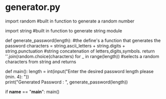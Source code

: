 # generator.py

import random     #built in function to generate a random number

import string     #built in function to generate string module

def generate_password(length):     #the define's a function that generates the password
    characters = string.ascii_letters + string.digits + string.punctuation                                                        #string concatenation of letters,digits,symbols.
    return ''.join(random.choice(characters) for _ in range(length))                                                              #selects a random characters from string and returns

def main():
    length = int(input("Enter the desired password length please (min. 4): "))  
    print("Generated Password : ", generate_password(length))

if __name__ == "__main__":
    main()

